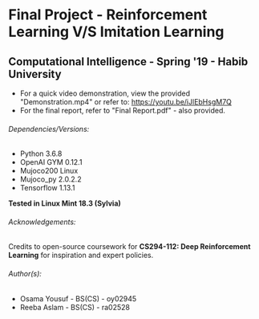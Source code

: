 # Final Project - Reinforcement Learning V/S Imitation Learning
## Computational Intelligence - Spring '19 - Habib University 

- For a quick video demonstration, view the provided "Demonstration.mp4" or refer to: https://youtu.be/iJlEbHsgM7Q
- For the final report, refer to "Final Report.pdf" - also provided.

###### Dependencies/Versions:
- Python 3.6.8
- OpenAI GYM 0.12.1
- Mujoco200 Linux
- Mujoco_py 2.0.2.2
- Tensorflow 1.13.1

**Tested in Linux Mint 18.3 (Sylvia)**

###### Acknowledgements:
Credits to open-source coursework for **CS294-112: Deep Reinforcement Learning** for inspiration and expert policies.

###### Author(s):
- Osama Yousuf - BS(CS) - oy02945
- Reeba Aslam - BS(CS) - ra02528


